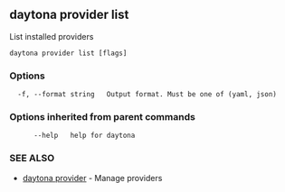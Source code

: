 ## daytona provider list

List installed providers

```
daytona provider list [flags]
```

### Options

```
  -f, --format string   Output format. Must be one of (yaml, json)
```

### Options inherited from parent commands

```
      --help   help for daytona
```

### SEE ALSO

* [daytona provider](daytona_provider.md)	 - Manage providers

